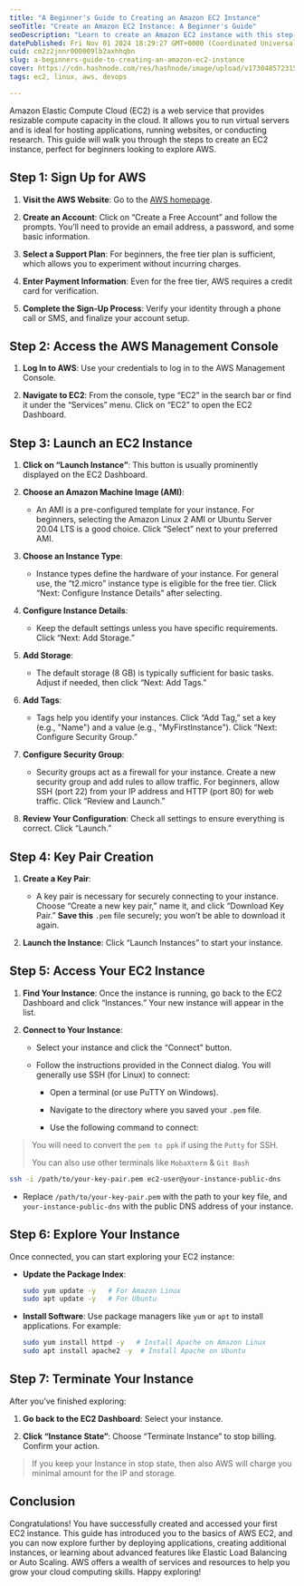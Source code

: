 ```yaml
---
title: "A Beginner's Guide to Creating an Amazon EC2 Instance"
seoTitle: "Create an Amazon EC2 Instance: A Beginner's Guide"
seoDescription: "Learn to create an Amazon EC2 instance with this step-by-step beginner's guide, perfect for exploring AWS cloud capabilities"
datePublished: Fri Nov 01 2024 18:29:27 GMT+0000 (Coordinated Universal Time)
cuid: cm2z2jnnr000009lb2axhhqbn
slug: a-beginners-guide-to-creating-an-amazon-ec2-instance
cover: https://cdn.hashnode.com/res/hashnode/image/upload/v1730485723158/f9009103-ecf9-4b01-8a5c-d0e93a6eaffb.jpeg
tags: ec2, linux, aws, devops

---
```


Amazon Elastic Compute Cloud (EC2) is a web service that provides resizable compute capacity in the cloud. It allows you to run virtual servers and is ideal for hosting applications, running websites, or conducting research. This guide will walk you through the steps to create an EC2 instance, perfect for beginners looking to explore AWS.

## Step 1: Sign Up for AWS

1. **Visit the AWS Website**: Go to the [AWS homepage](https://aws.amazon.com/).
    
2. **Create an Account**: Click on “Create a Free Account” and follow the prompts. You’ll need to provide an email address, a password, and some basic information.
    
3. **Select a Support Plan**: For beginners, the free tier plan is sufficient, which allows you to experiment without incurring charges.
    
4. **Enter Payment Information**: Even for the free tier, AWS requires a credit card for verification.
    
5. **Complete the Sign-Up Process**: Verify your identity through a phone call or SMS, and finalize your account setup.
    

## Step 2: Access the AWS Management Console

1. **Log In to AWS**: Use your credentials to log in to the AWS Management Console.
    
2. **Navigate to EC2**: From the console, type “EC2” in the search bar or find it under the “Services” menu. Click on “EC2” to open the EC2 Dashboard.
    

## Step 3: Launch an EC2 Instance

1. **Click on “Launch Instance”**: This button is usually prominently displayed on the EC2 Dashboard.
    
2. **Choose an Amazon Machine Image (AMI)**:
    
    * An AMI is a pre-configured template for your instance. For beginners, selecting the Amazon Linux 2 AMI or Ubuntu Server 20.04 LTS is a good choice. Click “Select” next to your preferred AMI.
        
3. **Choose an Instance Type**:
    
    * Instance types define the hardware of your instance. For general use, the “t2.micro” instance type is eligible for the free tier. Click “Next: Configure Instance Details” after selecting.
        
4. **Configure Instance Details**:
    
    * Keep the default settings unless you have specific requirements. Click “Next: Add Storage.”
        
5. **Add Storage**:
    
    * The default storage (8 GB) is typically sufficient for basic tasks. Adjust if needed, then click “Next: Add Tags.”
        
6. **Add Tags**:
    
    * Tags help you identify your instances. Click “Add Tag,” set a key (e.g., "Name") and a value (e.g., "MyFirstInstance"). Click “Next: Configure Security Group.”
        
7. **Configure Security Group**:
    
    * Security groups act as a firewall for your instance. Create a new security group and add rules to allow traffic. For beginners, allow SSH (port 22) from your IP address and HTTP (port 80) for web traffic. Click “Review and Launch.”
        
8. **Review Your Configuration**: Check all settings to ensure everything is correct. Click “Launch.”
    

## Step 4: Key Pair Creation

1. **Create a Key Pair**:
    
    * A key pair is necessary for securely connecting to your instance. Choose “Create a new key pair,” name it, and click “Download Key Pair.” **Save this** `.pem` file securely; you won’t be able to download it again.
        
2. **Launch the Instance**: Click “Launch Instances” to start your instance.
    

## Step 5: Access Your EC2 Instance

1. **Find Your Instance**: Once the instance is running, go back to the EC2 Dashboard and click “Instances.” Your new instance will appear in the list.
    
2. **Connect to Your Instance**:
    
    * Select your instance and click the “Connect” button.
        
    * Follow the instructions provided in the Connect dialog. You will generally use SSH (for Linux) to connect:
        
        * Open a terminal (or use PuTTY on Windows).
            
        * Navigate to the directory where you saved your `.pem` file.
            
        * Use the following command to connect:
            

> You will need to convert the `pem to ppk` if using the `Putty` for SSH.
> 
> You can also use other terminals like `MobaXterm` & `Git Bash`

```bash
ssh -i /path/to/your-key-pair.pem ec2-user@your-instance-public-dns
```

* Replace `/path/to/your-key-pair.pem` with the path to your key file, and `your-instance-public-dns` with the public DNS address of your instance.
    

## Step 6: Explore Your Instance

Once connected, you can start exploring your EC2 instance:

* **Update the Package Index**:
    
    ```bash
    sudo yum update -y   # For Amazon Linux
    sudo apt update -y   # For Ubuntu
    ```
    
* **Install Software**: Use package managers like `yum` or `apt` to install applications. For example:
    
    ```bash
    sudo yum install httpd -y   # Install Apache on Amazon Linux
    sudo apt install apache2 -y  # Install Apache on Ubuntu
    ```
    

## Step 7: Terminate Your Instance

After you’ve finished exploring:

1. **Go back to the EC2 Dashboard**: Select your instance.
    
2. **Click “Instance State”**: Choose “Terminate Instance” to stop billing. Confirm your action.
    

> If you keep your Instance in stop state, then also AWS will charge you minimal amount for the IP and storage.

## Conclusion

Congratulations! You have successfully created and accessed your first EC2 instance. This guide has introduced you to the basics of AWS EC2, and you can now explore further by deploying applications, creating additional instances, or learning about advanced features like Elastic Load Balancing or Auto Scaling. AWS offers a wealth of services and resources to help you grow your cloud computing skills. Happy exploring!